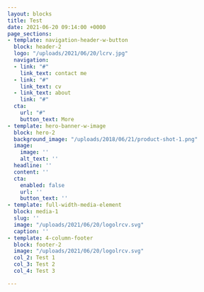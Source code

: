 ```yaml
---
layout: blocks
title: Test
date: 2021-06-20 09:14:00 +0000
page_sections:
- template: navigation-header-w-button
  block: header-2
  logo: "/uploads/2021/06/20/lcrv.jpg"
  navigation:
  - link: "#"
    link_text: contact me
  - link: "#"
    link_text: cv
  - link_text: about
    link: "#"
  cta:
    url: "#"
    button_text: More
- template: hero-banner-w-image
  block: hero-2
  background_image: "/uploads/2018/06/21/product-shot-1.png"
  image:
    image: ''
    alt_text: ''
  headline: ''
  content: ''
  cta:
    enabled: false
    url: ''
    button_text: ''
- template: full-width-media-element
  block: media-1
  slug: ''
  image: "/uploads/2021/06/20/logolrcv.svg"
  caption: ''
- template: 4-column-footer
  block: footer-2
  image: "/uploads/2021/06/20/logolrcv.svg"
  col_2: Test 1
  col_3: Test 2
  col_4: Test 3

---
```

